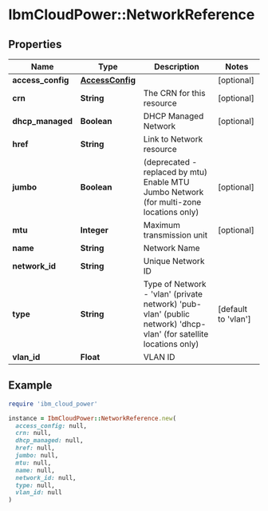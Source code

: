# IbmCloudPower::NetworkReference

## Properties

| Name | Type | Description | Notes |
| ---- | ---- | ----------- | ----- |
| **access_config** | [**AccessConfig**](AccessConfig.md) |  | [optional] |
| **crn** | **String** | The CRN for this resource | [optional] |
| **dhcp_managed** | **Boolean** | DHCP Managed Network | [optional] |
| **href** | **String** | Link to Network resource |  |
| **jumbo** | **Boolean** | (deprecated - replaced by mtu) Enable MTU Jumbo Network (for multi-zone locations only) | [optional] |
| **mtu** | **Integer** | Maximum transmission unit | [optional] |
| **name** | **String** | Network Name |  |
| **network_id** | **String** | Unique Network ID |  |
| **type** | **String** | Type of Network - &#39;vlan&#39; (private network) &#39;pub-vlan&#39; (public network) &#39;dhcp-vlan&#39; (for satellite locations only) | [default to &#39;vlan&#39;] |
| **vlan_id** | **Float** | VLAN ID |  |

## Example

```ruby
require 'ibm_cloud_power'

instance = IbmCloudPower::NetworkReference.new(
  access_config: null,
  crn: null,
  dhcp_managed: null,
  href: null,
  jumbo: null,
  mtu: null,
  name: null,
  network_id: null,
  type: null,
  vlan_id: null
)
```

